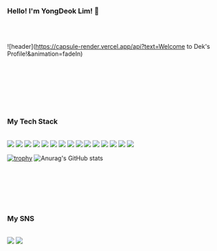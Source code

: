 ### Hello! I'm YongDeok Lim! 👋

<br/> 
<br/> 


![header](https://capsule-render.vercel.app/api?text=Welcome to Dek's Profile!&animation=fadeIn)

<br/> 
<br/> 
<br/> 
<br/> 
<br/> 
<br/> 


### My Tech Stack 
<br/> 
<img src="https://img.shields.io/badge/Python-3776AB?style=badge&logo=Python&logoColor=white">
<img src="https://img.shields.io/badge/java-007396?style=badge&logo=java&logoColor=white">
<img src="https://img.shields.io/badge/javascript-F7DF1E?style=badge&logo=javascript&logoColor=white">
<img src="https://img.shields.io/badge/html-E34F26?style=badge&logo=html&logoColor=white">
<img src="https://img.shields.io/badge/react-61DAFB?style=badge&logo=react&logoColor=white">
<img src="https://img.shields.io/badge/css-1572B6?style=badge&logo=css&logoColor=white">
<img src="https://img.shields.io/badge/vue.js-4FC08D?style=badge&logo=vue.js&logoColor=white">
<img src="https://img.shields.io/badge/Spring-6DB33F?style=badge&logo=Spring&logoColor=white">
<img src="https://img.shields.io/badge/SpringBoot-6DB33F?style=badge&logo=SpringBoot&logoColor=white">
<img src="https://img.shields.io/badge/oracle-F80000?style=badge&logo=oracle&logoColor=white">
<img src="https://img.shields.io/badge/mysql-4479A1?style=badge&logo=mysql&logoColor=white">
<img src="https://img.shields.io/badge/mariaDB-003545?style=badge&logo=mariaDB&logoColor=white">
<img src="https://img.shields.io/badge/jquery-0769AD?style=badge&logo=jquery&logoColor=white">
<img src="https://img.shields.io/badge/r-276DC3?style=badge&logo=jquery&r=white">
<img src="https://img.shields.io/badge/android-3DDC84?style=badge&logo=android&r=white">


<br/> 

[![trophy](https://github-profile-trophy.vercel.app/?username=ys03055)](https://github.com/ryo-ma/github-profile-trophy)
![Anurag's GitHub stats](https://github-readme-stats.vercel.app/api?username=ys03055&show_icons=true&theme=moltack)


<br/> 
<br/> 
<br/> 
<br/> 
<br/> 


### My SNS 
<br/> 
 <a href="https://www.facebook.com/profile.php?id=100006928805084" target="_blank"><img src="https://img.shields.io/badge/Facebook-1877F2?style=flat-square&logo=Facebook&logoColor=white"/></a>
<a href="https://www.instagram.com/lim_____yd/" target="_blank"><img src="https://img.shields.io/badge/Instragram-E4405F?style=flat-square&logo=Instagram&logoColor=white"/></a>


<!--
**ys03055/ys03055** is a ✨ _special_ ✨ repository because its `README.md` (this file) appears on your GitHub profile.

Here are some ideas to get you started:

- 🔭 I’m currently working on ...
- 🌱 I’m currently learning ...
- 👯 I’m looking to collaborate on ...
- 🤔 I’m looking for help with ...
- 💬 Ask me about ...
- 📫 How to reach me: ...
- 😄 Pronouns: ...
- ⚡ Fun fact: ...
-->
